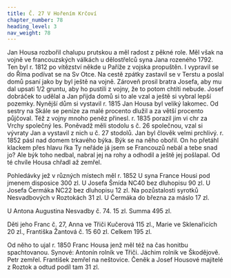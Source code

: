 ```yaml
---
title: Č. 27 V Hořením Krčoví
chapter_number: 78
heading_level: 3
nav_weight: 78
---
```




Jan Housa rozbořil chalupu prutskou a měl radost z pěkné role. Měl však na vojně ve francouzských
válkách u dělostřelců syna Jana rozeného 1792. Ten byl r. 1812 po vítězství někde u Paříže z vojska
propuštěn. I vypravil se do Říma podívat se na Sv Otce. Na cestě zpátky zastavil se v Terstu a poslal
domů psaní jako by byl ještě na vojně. Zároveň prosil bratra Josefa, aby mu dal upsati 1/2 gruntu,
aby ho pustili z vojny, že to potom chtíti nebude. Josef dobráček to udělal a Jan přijda domů si to ale
vzal a ještě si vybral lepší pozemky.
Nynější dům si vystavil r. 1815 Jan Housa byl veliký lakomec. Od sestry na Skále se peníze za malé
procento dlužil a za větší procento půjčoval. Též z vojny mnoho peněz přinesl. r. 1835 porazil jim vi­
chr za Vrchy společný les. Poněvadž měli stodolu s č. 26 společnou, vzal si vývraty Jan a vystavil z nich
u č. 27 stodolů. Jan byl člověk velmi prchlivý. r. 1852 pásl nad domem trkavého býka. Býk se na něho
obořil. On ho přetáhl klackem přes hlavu řka Ty neřáde já jsem se Francouzů nebál a tebe snad jo? Ale
býk toho nedbal, nabral jej na rohy a odhodil a ještě jej pošlapal. Od té chvíle Housa chřadl až zemřel.


Pohledávky jež v různých místech měl r. 1852
U syna France Housi pod jmenem disposice 300 zl.
U Josefa Šmída NC40 bez dluhopisu 90 zl.
U Josefa Čermáka NC22 bez dluhopisu 12 zl.
Na pozůstalosti syrotků Nesvadbových v Roztokách 31 zl.
U Čermáka do března za máslo 17 zl.

U Antona Augustina Nesvadby č. 74. 15 zl.
Summa 495 zl.


Děti jeho Franc č. 27, Anna ve Třiči Kučerová 115 zl., Marie ve Sklenařicích 20 zl.,
Františka Žantová č. 15 60 zl. Celkem 195 zl.


Od něho to ujal r. 1850 Franc Housa jenž měl též na čas honitbu spachtovanou.
Synové: Antonín rolník ve Třiči. Jáchim rolnik ve Škodějově. Petr zemřel. František zemřel na
neštovice. Čeněk a Josef Housové majitelé z Roztok a odtud podíl tam 31 zl.

